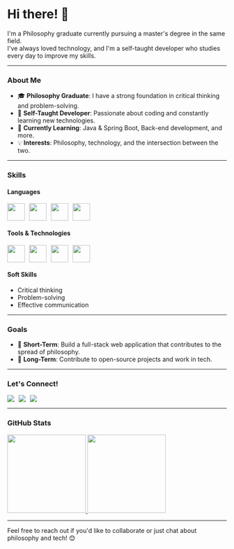 # Hi there! 👋

I'm a Philosophy graduate currently pursuing a master's degree in the same field.  
I've always loved technology, and I'm a self-taught developer who studies every day to improve my skills.  

---

### About Me
- 🎓 **Philosophy Graduate**: I have a strong foundation in critical thinking and problem-solving.  
- 🚀 **Self-Taught Developer**: Passionate about coding and constantly learning new technologies.  
- 🌱 **Currently Learning**: Java & Spring Boot, Back-end development, and more.  
- 💡 **Interests**: Philosophy, technology, and the intersection between the two.  

---

### Skills
#### Languages
<div style="display: flex; gap: 10px;">
  <img loading="lazy" src="https://cdn.jsdelivr.net/gh/devicons/devicon@latest/icons/html5/html5-plain-wordmark.svg" width="40px"/>         
  <img loading="lazy" src="https://cdn.jsdelivr.net/gh/devicons/devicon@latest/icons/css3/css3-plain-wordmark.svg" width="40px"/>
  <img loading="lazy" src="https://cdn.jsdelivr.net/gh/devicons/devicon@latest/icons/javascript/javascript-plain.svg" width="40px"/>
  <img loading="lazy" src="https://cdn.jsdelivr.net/gh/devicons/devicon@latest/icons/ytypescript/typescript-original.svg" width="40px"/>
</div>

#### Tools & Technologies
<div style="display: flex; gap: 10px;">
  <img loading="lazy" src="https://cdn.jsdelivr.net/gh/devicons/devicon@latest/icons/linux/linux-original.svg" width="40px"/>
  <img loading="lazy" src="https://cdn.jsdelivr.net/gh/devicons/devicon@latest/icons/nodejs/nodejs-original-wordmark.svg" width="40px" />
  <img loading="lazy" src="https://cdn.jsdelivr.net/gh/devicons/devicon@latest/icons/git/git-original.svg" width="40px"/>
  <img loading="lazy" src="https://cdn.jsdelivr.net/gh/devicons/devicon@latest/icons/github/github-original.svg" width="40px"/>
</div>

#### Soft Skills
- Critical thinking
- Problem-solving
- Effective communication

---

### Goals
- 🔭 **Short-Term**: Build a full-stack web application that contributes to the spread of philosophy.  
- 🌟 **Long-Term**: Contribute to open-source projects and work in tech.  

---

### Let's Connect!
<div style="display: flex; gap: 10px;">
  <a href="https://instagram.com/luisoctavis" target="_blank">
    <img loading="lazy" src="https://img.shields.io/badge/-Instagram-%23E4405F?style=for-the-badge&logo=instagram&logoColor=white" target="_blank">
  </a>
  <a href="mailto:luisoctavius.sc@gmail.com" target="_blank">
    <img loading="lazy" src="https://img.shields.io/badge/Gmail-D14836?style=for-the-badge&logo=gmail&logoColor=white" target="_blank">
  </a>
  <a href="https://www.linkedin.com/in/luis-octavio" target="_blank">
    <img loading="lazy" src="https://img.shields.io/badge/-LinkedIn-%230077B5?style=for-the-badge&logo=linkedin&logoColor=white" target="_blank">
  </a>   
</div>

---

### GitHub Stats
<p align="center" style="display: flex; gap: 10px;">
  <a href="https://github.com/Big-Plato">
    <img height="180em" src="https://github-readme-stats-eight-theta.vercel.app/api?username=Big-Plato&show_icons=true&theme=radical&include_all_commits=true&count_private=true"/>
    <img height="180em" src="https://github-readme-stats-eight-theta.vercel.app/api/top-langs/?username=Big-Plato&layout=compact&langs_count=8&theme=radical"/>
  </a>
</p>

---

Feel free to reach out if you'd like to collaborate or just chat about philosophy and tech! 😊
